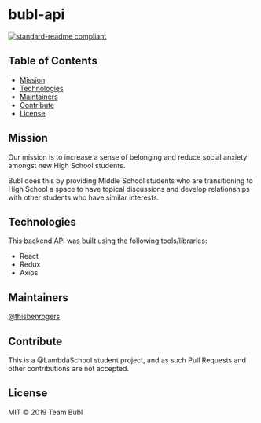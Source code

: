 # bubl-api

[![standard-readme compliant](https://img.shields.io/badge/standard--readme-OK-green.svg?style=flat-square)](https://github.com/RichardLitt/standard-readme)

## Table of Contents

- [Mission](#mission)
- [Technologies](#technologies)
- [Maintainers](#maintainers)
- [Contribute](#contribute)
- [License](#license)

## Mission

Our mission is to increase a sense of belonging and reduce social anxiety amongst new High School students. 

Bubl does this by providing Middle School students who are transitioning to High School a space to have topical discussions and develop relationships with other students who have similar interests.

## Technologies

This backend API was built using the following tools/libraries:

- React
- Redux
- Axios

## Maintainers

[@thisbenrogers](https://github.com/thisbenrogers)  

## Contribute

This is a @LambdaSchool student project, and as such Pull Requests and other contributions are not accepted. 

## License

MIT © 2019 Team Bubl
